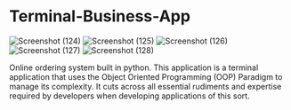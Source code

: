 # Terminal-Business-App
![Screenshot (124)](https://user-images.githubusercontent.com/65783304/200093179-2293172a-97d1-47ec-993f-33f208e34633.png)
![Screenshot (125)](https://user-images.githubusercontent.com/65783304/200093189-1abc9a82-f3ea-4e6b-886f-9103118084ac.png)
![Screenshot (126)](https://user-images.githubusercontent.com/65783304/200093201-b052bfcc-29dd-499a-8bd2-7b7412a66ffd.png)
![Screenshot (127)](https://user-images.githubusercontent.com/65783304/200093216-2383524a-af41-48fb-931d-1d1e45fdd1bd.png)
![Screenshot (128)](https://user-images.githubusercontent.com/65783304/200093230-ddc0a3e6-873f-4421-a6fb-312315e96f87.png)

Online ordering system built in python.
This application is a terminal application that uses the Object Oriented Programming (OOP) Paradigm to manage its complexity.
It cuts across all essential rudiments and expertise required by developers when developing applications of this sort.
